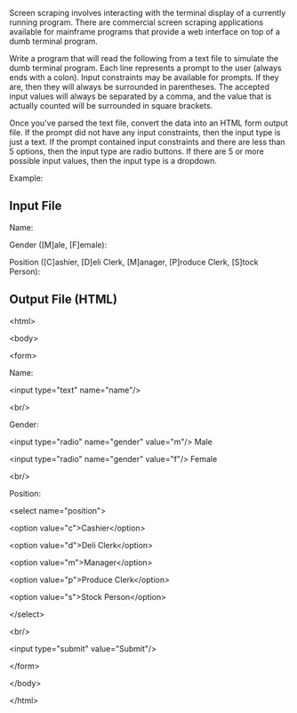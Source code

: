 <div class="md"><p>Screen scraping involves interacting with the terminal display of a currently running program.  There are commercial screen scraping applications available for mainframe programs that provide a web interface on top of a dumb terminal program.</p>
<p>Write a program that will read the following from a text file to simulate the dumb terminal program.  Each line represents a prompt to the user (always ends with a colon).  Input constraints may be available for prompts.  If they are, then they will always be surrounded in parentheses.  The accepted input values will always be separated by a comma, and the value that is actually counted will be surrounded in square brackets.</p>
<p>Once you've parsed the text file, convert the data into an HTML form output file.  If the prompt did not have any input constraints, then the input type is just a text.  If the prompt contained input constraints and there are less than 5 options, then the input type are radio buttons.  If there are 5 or more possible input values, then the input type is a dropdown.</p>
<p>Example:</p>
<h2>Input File</h2>
<p>Name:</p>
<p>Gender ([M]ale, [F]emale):</p>
<p>Position ([C]ashier, [D]eli Clerk, [M]anager, [P]roduce Clerk, [S]tock Person):</p>
<h2>Output File (HTML)</h2>
<p>&lt;html&gt;</p>
<p>&lt;body&gt;</p>
<p>&lt;form&gt;</p>
<p>Name:</p>
<p>&lt;input type="text" name="name"/&gt;</p>
<p>&lt;br/&gt;</p>
<p>Gender:</p>
<p>&lt;input type="radio" name="gender" value="m"/&gt; Male</p>
<p>&lt;input type="radio" name="gender" value="f"/&gt; Female</p>
<p>&lt;br/&gt;</p>
<p>Position:</p>
<p>&lt;select name="position"&gt;</p>
<p>&lt;option value="c"&gt;Cashier&lt;/option&gt;</p>
<p>&lt;option value="d"&gt;Deli Clerk&lt;/option&gt;</p>
<p>&lt;option value="m"&gt;Manager&lt;/option&gt;</p>
<p>&lt;option value="p"&gt;Produce Clerk&lt;/option&gt;</p>
<p>&lt;option value="s"&gt;Stock Person&lt;/option&gt;</p>
<p>&lt;/select&gt;</p>
<p>&lt;br/&gt;</p>
<p>&lt;input type="submit" value="Submit"/&gt;</p>
<p>&lt;/form&gt;</p>
<p>&lt;/body&gt;</p>
<p>&lt;/html&gt;</p>
</div>
